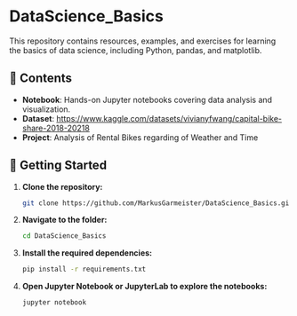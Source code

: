 # DataScience_Basics

This repository contains resources, examples, and exercises for learning the basics of data science, including Python, pandas, and matplotlib.

## 📂 Contents

- **Notebook**: Hands-on Jupyter notebooks covering data analysis and visualization.
- **Dataset**: https://www.kaggle.com/datasets/vivianyfwang/capital-bike-share-2018-20218
- **Project**: Analysis of Rental Bikes regarding of Weather and Time

## 🚀 Getting Started

1. **Clone the repository:**
   ```bash
   git clone https://github.com/MarkusGarmeister/DataScience_Basics.git

2. **Navigate to the folder:**
   ```bash
   cd DataScience_Basics
   
3. **Install the required dependencies:**
   ```bash
   pip install -r requirements.txt

4. **Open Jupyter Notebook or JupyterLab to explore the notebooks:**
   ```bash
   jupyter notebook

